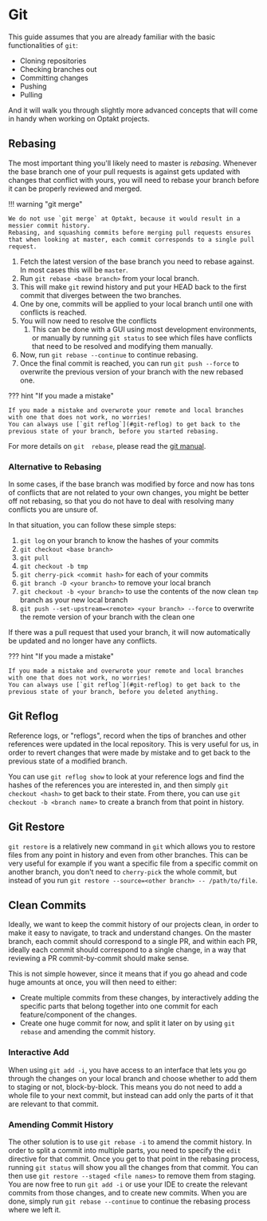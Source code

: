 # Git

This guide assumes that you are already familiar with the basic functionalities of `git`:

* Cloning repositories
* Checking branches out
* Committing changes
* Pushing
* Pulling

And it will walk you through slightly more advanced concepts that will come in handy when working on Optakt projects.

## Rebasing

The most important thing you'll likely need to master is _rebasing_.
Whenever the base branch one of your pull requests is against gets updated with changes that conflict with yours, you will need to rebase your branch before it can be properly reviewed and merged.

!!! warning "git merge"

    We do not use `git merge` at Optakt, because it would result in a messier commit history.
    Rebasing, and squashing commits before merging pull requests ensures that when looking at master, each commit corresponds to a single pull request.

1. Fetch the latest version of the base branch you need to rebase against. In most cases this will be `master`.
2. Run `git rebase <base branch>` from your local branch.
3. This will make `git` rewind history and put your HEAD back to the first commit that diverges between the two branches.
4. One by one, commits will be applied to your local branch until one with conflicts is reached.
5. You will now need to resolve the conflicts
   1. This can be done with a GUI using most development environments, or manually by running `git status` to see which files have conflicts that need to be resolved and modifying them manually.
6. Now, run `git rebase --continue` to continue rebasing.
7. Once the final commit is reached, you can run `git push --force` to overwrite the previous version of your branch with the new rebased one.

??? hint "If you made a mistake"

    If you made a mistake and overwrote your remote and local branches with one that does not work, no worries!
    You can always use [`git reflog`](#git-reflog) to get back to the previous state of your branch, before you started rebasing.

For more details on `git  rebase`, please read the [git manual](https://git-scm.com/book/en/v2/Git-Branching-Rebasing).

### Alternative to Rebasing

In some cases, if the base branch was modified by force and now has tons of conflicts that are not related to your own changes, you might be better off not rebasing, so that you do not have to deal with resolving many conflicts you are unsure of.

In that situation, you can follow these simple steps:

1. `git log` on your branch to know the hashes of your commits
2. `git checkout <base branch>`
3. `git pull`
4. `git checkout -b tmp`
5. `git cherry-pick <commit hash>` for each of your commits
6. `git branch -D <your branch>` to remove your local branch
7. `git checkout -b <your branch>` to use the contents of the now clean `tmp` branch as your new local branch
8. `git push --set-upstream=<remote> <your branch> --force` to overwrite the remote version of your branch with the clean one

If there was a pull request that used your branch, it will now automatically be updated and no longer have any conflicts.

??? hint "If you made a mistake"

    If you made a mistake and overwrote your remote and local branches with one that does not work, no worries!
    You can always use [`git reflog`](#git-reflog) to get back to the previous state of your branch, before you deleted anything.

## Git Reflog

Reference logs, or "reflogs", record when the tips of branches and other references were updated in the local repository.
This is very useful for us, in order to revert changes that were made by mistake and to get back to the previous state of a modified branch.

You can use `git reflog show` to look at your reference logs and find the hashes of the references you are interested in, and then simply `git checkout <hash>` to get back to their state. From there, you can use `git checkout -b <branch name>` to create a branch from that point in history.

## Git Restore

`git restore` is a relatively new command in `git` which allows you to restore files from any point in history and even from other branches.
This can be very useful for example if you want a specific file from a specific commit on another branch, you don't need to `cherry-pick` the whole commit, but instead of you run `git restore --source=<other branch> -- /path/to/file`.

## Clean Commits

Ideally, we want to keep the commit history of our projects clean, in order to make it easy to navigate, to track and understand changes.
On the master branch, each commit should correspond to a single PR, and within each PR, ideally each commit should correspond to a single change, in a way that reviewing a PR commit-by-commit should make sense.

This is not simple however, since it means that if you go ahead and code huge amounts at once, you will then need to either:

* Create multiple commits from these changes, by interactively adding the specific parts that belong together into one commit for each feature/component of the changes.
* Create one huge commit for now, and split it later on by using `git rebase` and amending the commit history.

### Interactive Add

When using `git add -i`, you have access to an interface that lets you go through the changes on your local branch and choose whether to add them to staging or not, block-by-block.
This means you do not need to add a whole file to your next commit, but instead can add only the parts of it that are relevant to that commit.

### Amending Commit History

The other solution is to use `git rebase -i` to amend the commit history.
In order to split a commit into multiple parts, you need to specify the `edit` directive for that commit.
Once you get to that point in the rebasing process, running `git status` will show you all the changes from that commit.
You can then use `git restore --staged <file names>` to remove them from staging.
You are now free to run `git add -i` or use your IDE to create the relevant commits from those changes, and to create new commits.
When you are done, simply run `git rebase --continue` to continue the rebasing process where we left it.

